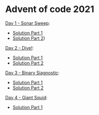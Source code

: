 # Advent of code 2021


[Day 1 - Sonar Sweep](https://adventofcode.com/2021/day/1):
- [Solution Part 1](day_01_sonar_sweep/part_1.py)
- [Solution Part 2](day_01_sonar_sweep/part_2.py))

[Day 2 - Dive!](https://adventofcode.com/2021/day/2):
- [Solution Part 1](day_02_dive/part_1.py)
- [Solution Part 2](day_02_dive/part_2.py)

[Day 3 - Binary Siagnostic](https://adventofcode.com/2021/day/3):
- [Solution Part 1](day_03_binary_diagnostic/part_1.py)
- [Solution Part 2](day_03_binary_diagnostic/part_2.py)

[Day 4 - Giant Squid](https://adventofcode.com/2021/day/4):
- [Solution Part 1](day_04_giant_squid/part_1.py)

